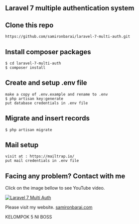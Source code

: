 ## Laravel 7 multiple authentication system

## Clone this repo
```
https://github.com/samironbarai/laravel-7-multi-auth.git
```

## Install composer packages
```
$ cd laravel-7-multi-auth
$ composer install
```

## Create and setup .env file
```
make a copy of .env.example and rename to .env
$ php artisan key:generate
put database credentials in .env file
```

## Migrate and insert records
```
$ php artisan migrate
```

## Mail setup 
```
visit at : https://mailtrap.io/
put mail credentials in .env file
```

## Facing any problem? Contact with me

Click on the image bellow to see YouTube video.

[![Laravel 7 Multi Auth](https://img.youtube.com/vi/qXYa-TIrzr8/0.jpg)](https://www.youtube.com/watch?v=qXYa-TIrzr8) 

Please visit my website.
[samironbarai.com](https://samironbarai.com) 


KELOMPOK 5 NI BOSS
